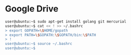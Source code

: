 # Google Drive

> [](https://github.com/odeke-em/drive)

```sh
user@ubuntu:~$ sudo apt-get install golang git mercurial
user@ubuntu:~$ cat << ! >> ~/.bashrc
> export GOPATH=\$HOME/gopath
> export PATH=\$GOPATH:\$GOPATH/bin:\$PATH
> !
user@ubuntu:~$ source ~/.bashrc
user@ubuntu:~$ 
```